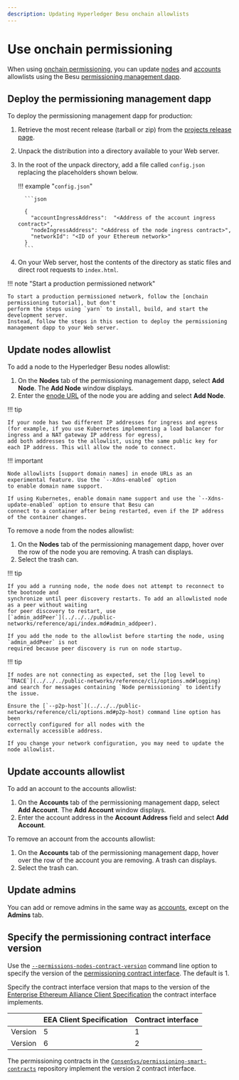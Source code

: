 ```yaml
---
description: Updating Hyperledger Besu onchain allowlists
---
```


# Use onchain permissioning

When using [onchain permissioning](../../concepts/permissioning/onchain.md), you can update
[nodes](#update-nodes-allowlist) and [accounts](#update-accounts-allowlist) allowlists using the
Besu [permissioning management dapp](#deploy-the-permissioning-management-dapp).

## Deploy the permissioning management dapp

To deploy the permissioning management dapp for production:

1. Retrieve the most recent release (tarball or zip) from the [projects release page].

1. Unpack the distribution into a directory available to your Web server.

1. In the root of the unpack directory, add a file called `config.json` replacing the placeholders
   shown below.

   !!! example "`config.json`"

         ```json

         {
           "accountIngressAddress":  "<Address of the account ingress contract>",
           "nodeIngressAddress": "<Address of the node ingress contract>",
           "networkId": "<ID of your Ethereum network>"
         }
         ```

1. On your Web server, host the contents of the directory as static files and direct root requests
   to `index.html`.

!!! note "Start a production permissioned network"

    To start a production permissioned network, follow the [onchain permissioning tutorial], but don't
    perform the steps using `yarn` to install, build, and start the development server.
    Instead, follow the steps in this section to deploy the permissioning management dapp to your Web server.

## Update nodes allowlist

To add a node to the Hyperledger Besu nodes allowlist:

1. On the **Nodes** tab of the permissioning management dapp, select **Add Node**.
   The **Add Node** window displays.
2. Enter the [enode URL](../../../public-networks/concepts/node-keys.md#enode-url) of the node you are adding and select **Add Node**.

!!! tip

    If your node has two different IP addresses for ingress and egress
    (for example, if you use Kubernetes implementing a load balancer for ingress and a NAT gateway IP address for egress),
    add both addresses to the allowlist, using the same public key for each IP address. This will allow the node to connect.

!!! important

    Node allowlists [support domain names] in enode URLs as an experimental feature. Use the `--Xdns-enabled` option
    to enable domain name support.

    If using Kubernetes, enable domain name support and use the `--Xdns-update-enabled` option to ensure that Besu can
    connect to a container after being restarted, even if the IP address of the container changes.

To remove a node from the nodes allowlist:

1. On the **Nodes** tab of the permissioning management dapp, hover over the row of the
   node you are removing. A trash can displays.
1. Select the trash can.

!!! tip

    If you add a running node, the node does not attempt to reconnect to the bootnode and
    synchronize until peer discovery restarts. To add an allowlisted node as a peer without waiting
    for peer discovery to restart, use
    [`admin_addPeer`](../../../public-networks/reference/api/index.md#admin_addpeer).

    If you add the node to the allowlist before starting the node, using `admin_addPeer` is not
    required because peer discovery is run on node startup.

!!! tip

    If nodes are not connecting as expected, set the [log level to `TRACE`](../../../public-networks/reference/cli/options.md#logging)
    and search for messages containing `Node permissioning` to identify the issue.

    Ensure the [`--p2p-host`](../../../public-networks/reference/cli/options.md#p2p-host) command line option has been
    correctly configured for all nodes with the
    externally accessible address.

    If you change your network configuration, you may need to update the node allowlist.

## Update accounts allowlist

To add an account to the accounts allowlist:

1. On the **Accounts** tab of the permissioning management dapp, select **Add Account**.
   The **Add Account** window displays.
1. Enter the account address in the **Account Address** field and select **Add Account**.

To remove an account from the accounts allowlist:

1. On the **Accounts** tab of the permissioning management dapp, hover over the row of
   the account you are removing. A trash can displays.
1. Select the trash can.

## Update admins

You can add or remove admins in the same way as [accounts](#update-accounts-allowlist), except on the **Admins** tab.

## Specify the permissioning contract interface version

Use the [`--permissions-nodes-contract-version`](../../reference/cli/options.md#permissions-nodes-contract-version)
command line option to specify the version of the [permissioning contract interface](../../concepts/permissioning/onchain.md#permissioning-contracts).
The default is 1.

Specify the contract interface version that maps to the version of the [Enterprise Ethereum Alliance Client Specification](https://entethalliance.org/technical-specifications/)
the contract interface implements.

|         | EEA Client Specification | Contract interface |
|:--------|:-------------------------|:-------------------|
| Version | 5                        | 1                  |
| Version | 6                        | 2                  |

The permissioning contracts in the [`ConsenSys/permissioning-smart-contracts`](https://github.com/ConsenSys/permissioning-smart-contracts)
repository implement the version 2 contract interface.

[support domain names]: ../../../public-networks/concepts/node-keys.md#domain-name-support
[projects release page]: https://github.com/ConsenSys/permissioning-smart-contracts/releases/latest
[onchain permissioning tutorial]: ../../tutorials/permissioning/onchain.md
